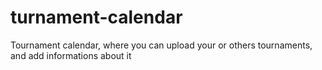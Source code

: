 # turnament-calendar
Tournament calendar, where you can upload your or others tournaments, and add informations about it
